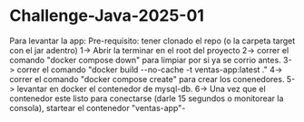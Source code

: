 # Challenge-Java-2025-01

Para levantar la app:
Pre-requisito: tener clonado el repo (o la carpeta target con el jar adentro)
1-> Abrir la terminar en el root del proyecto
2-> correr el comando "docker compose down" para limpiar por si ya se corrio antes.
3-> correr el comando "docker build --no-cache -t ventas-app:latest ."
4-> correr el comando "docker compose create" para crear los conenedores.
5-> levantar en docker el contenedor de mysql-db.
6-> Una vez que el contenedor este listo para conectarse (darle 15 segundos o monitorear la consola), startear el contenedor "ventas-app"-